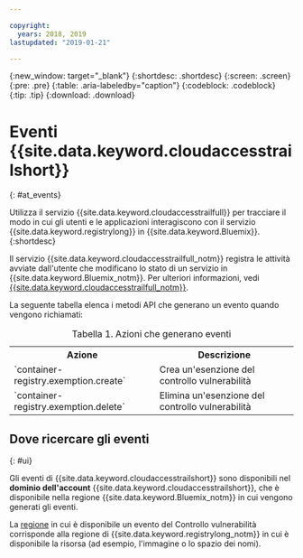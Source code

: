 ```yaml
---

copyright:
  years: 2018, 2019
lastupdated: "2019-01-21"

---
```


{:new_window: target="_blank"}
{:shortdesc: .shortdesc}
{:screen: .screen}
{:pre: .pre}
{:table: .aria-labeledby="caption"}
{:codeblock: .codeblock}
{:tip: .tip}
{:download: .download}

# Eventi {{site.data.keyword.cloudaccesstrailshort}}
{: #at_events}

Utilizza il servizio {{site.data.keyword.cloudaccesstrailfull}} per tracciare il modo in cui gli utenti e le applicazioni interagiscono con il servizio {{site.data.keyword.registrylong}} in {{site.data.keyword.Bluemix}}.
{:shortdesc}

Il servizio {{site.data.keyword.cloudaccesstrailfull_notm}} registra le attività avviate dall'utente che modificano lo stato di un servizio in {{site.data.keyword.Bluemix_notm}}.
Per ulteriori informazioni, vedi [{{site.data.keyword.cloudaccesstrailfull_notm}}](/docs/services/cloud-activity-tracker/index.html#getting-started-with-cla).

La seguente tabella elenca i metodi API che generano un evento quando vengono richiamati:

<table>
  <caption>Tabella 1. Azioni che generano eventi</caption>
  <tr>
    <th>Azione</th>
	  <th>Descrizione</th>
  </tr>
  <tr>
    <td>`container-registry.exemption.create`</td>
	  <td>Crea un'esenzione del controllo vulnerabilità</td>
  </tr>
  <tr>
    <td>`container-registry.exemption.delete`</td>
	  <td>Elimina un'esenzione del controllo vulnerabilità</td>
  </tr>
 </table>

## Dove ricercare gli eventi
{: #ui}

Gli eventi di {{site.data.keyword.cloudaccesstrailshort}} sono disponibili nel **dominio dell'account** {{site.data.keyword.cloudaccesstrailshort}}, che è disponibile nella regione {{site.data.keyword.Bluemix_notm}} in cui vengono generati gli eventi.

La [regione](/docs/services/Registry/registry_overview.html#registry_regions) in cui è disponibile un evento del Controllo vulnerabilità corrisponde alla regione di {{site.data.keyword.registrylong_notm}} in cui è disponibile la risorsa (ad esempio, l'immagine o lo spazio dei nomi).
